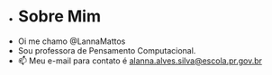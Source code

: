 - # Sobre Mim
- Oi me chamo @LannaMattos
- Sou professora de Pensamento Computacional.
- 📫 Meu e-mail para contato é alanna.alves.silva@escola.pr.gov.br
<!---
LannaMattos/LannaMattos is a ✨ special ✨ repository because its `README.md` (this file) appears on your GitHub profile.
You can click the Preview link to take a look at your changes.
--->
